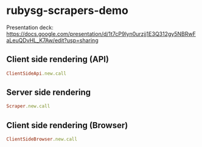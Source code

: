 # rubysg-scrapers-demo

Presentation deck: https://docs.google.com/presentation/d/1t7cP9lyn0urzjj1E3Q312gy5NBRwFaLeuQDvHL_K7Aw/edit?usp=sharing
  
## Client side rendering (API)
```ruby
ClientSideApi.new.call
```

## Server side rendering
```ruby
Scraper.new.call
```

## Client side rendering (Browser)
```ruby
ClientSideBrowser.new.call
```